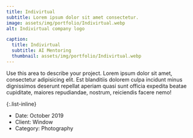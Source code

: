 ```yaml
---
title: Indivirtual
subtitle: Lorem ipsum dolor sit amet consectetur.
image: assets/img/portfolio/Indivirtual.webp
alt: Indivirtual company logo

caption:
  title: Indivirtual
  subtitle: AI Mentoring
  thumbnail: assets/img/portfolio/Indivirtual.webp
---
```

Use this area to describe your project. Lorem ipsum dolor sit amet, consectetur adipisicing elit. Est blanditiis dolorem culpa incidunt minus dignissimos deserunt repellat aperiam quasi sunt officia expedita beatae cupiditate, maiores repudiandae, nostrum, reiciendis facere nemo!

{:.list-inline}
- Date: October 2019
- Client: Window
- Category: Photography

